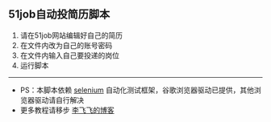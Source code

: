 ## 51job自动投简历脚本 ##
1. 请在51job网站编辑好自己的简历
2. 在文件内改为自己的账号密码
3. 在文件内输入自己要投递的岗位
4. 运行脚本

----------



- PS：本脚本依赖 [selenium](https://selenium-python-zh.readthedocs.io/en/latest/getting-started.html) 自动化测试框架，谷歌浏览器驱动已提供，其他浏览器驱动请自行解决
- 更多教程请移步 [李飞飞的博客](http://www.superxiang.com)